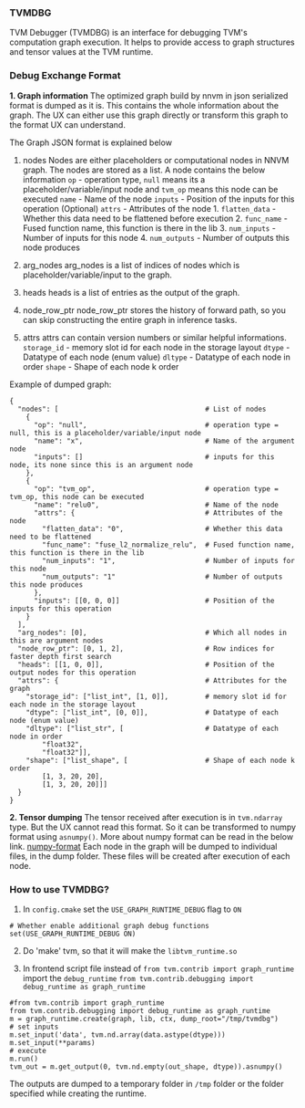 ### TVMDBG

TVM Debugger (TVMDBG) is an interface for debugging TVM's computation graph execution. It helps to provide access to graph structures and tensor values at the TVM runtime.

### Debug Exchange Format
**1. Graph information**
     The optimized graph build by nnvm in json serialized format is dumped as it is. This contains the whole information about the graph.
The UX can either use this graph directly or transform this graph to the format UX can understand.

The Graph JSON format is explained below 
1. nodes
  Nodes are either placeholders or computational nodes in NNVM graph. The nodes are stored as a list. A node contains the below information
   `op` - operation type, `null` means its a placeholder/variable/input node and `tvm_op` means this node can be executed
   `name` - Name of the node
   `inputs` - Position of the inputs for this operation (Optional)
   `attrs` - Attributes of the node
        1. `flatten_data` - Whether this data need to be flattened before execution
        2. `func_name` - Fused function name, this function is there in the lib
        3. `num_inputs` - Number of inputs for this node
        4. `num_outputs` - Number of outputs this node produces

2. arg_nodes
  arg_nodes is a list of indices of nodes which is placeholder/variable/input to the graph.

3. heads
  heads is a list of entries as the output of the graph.

4. node_row_ptr
  node_row_ptr stores the history of forward path, so you can skip constructing the entire graph in inference tasks.
 
5. attrs
  attrs can contain version numbers or similar helpful informations.
    `storage_id` - memory slot id for each node in the storage layout
    `dtype` - Datatype of each node (enum value)
    `dltype` - Datatype of each node in order
    `shape` - Shape of each node k order

Example of dumped graph:
```
{
  "nodes": [                                    # List of nodes
    {
      "op": "null",                             # operation type = null, this is a placeholder/variable/input node
      "name": "x",                              # Name of the argument node
      "inputs": []                              # inputs for this node, its none since this is an argument node
    },
    {
      "op": "tvm_op",                           # operation type = tvm_op, this node can be executed
      "name": "relu0",                          # Name of the node
      "attrs": {                                # Attributes of the node
        "flatten_data": "0",                    # Whether this data need to be flattened
        "func_name": "fuse_l2_normalize_relu",  # Fused function name, this function is there in the lib
        "num_inputs": "1",                      # Number of inputs for this node
        "num_outputs": "1"                      # Number of outputs this node produces
      },
      "inputs": [[0, 0, 0]]                     # Position of the inputs for this operation
    }
  ],
  "arg_nodes": [0],                             # Which all nodes in this are argument nodes
  "node_row_ptr": [0, 1, 2],                    # Row indices for faster depth first search
  "heads": [[1, 0, 0]],                         # Position of the output nodes for this operation
  "attrs": {                                    # Attributes for the graph
    "storage_id": ["list_int", [1, 0]],         # memory slot id for each node in the storage layout
    "dtype": ["list_int", [0, 0]],              # Datatype of each node (enum value)
    "dltype": ["list_str", [                    # Datatype of each node in order
        "float32",
        "float32"]],
    "shape": ["list_shape", [                   # Shape of each node k order
        [1, 3, 20, 20],
        [1, 3, 20, 20]]]
  }
}

```

**2. Tensor dumping**
     The tensor received after execution is in `tvm.ndarray` type. But the UX cannot read this format. So it can be transformed to numpy format using `asnumpy()`.
More about numpy format can be read in the below link.
[numpy-format](https://docs.scipy.org/doc/numpy/neps/npy-format.html)
Each node in the graph will be dumped to individual files, in the dump folder. These files will be created after execution of each node.


### How to use TVMDBG?
1. In `config.cmake` set the `USE_GRAPH_RUNTIME_DEBUG` flag to `ON`
```
# Whether enable additional graph debug functions
set(USE_GRAPH_RUNTIME_DEBUG ON)
```
2. Do 'make' tvm, so that it will make the `libtvm_runtime.so`

3. In frontend script file instead of `from tvm.contrib import graph_runtime` import the `debug_runtime` `from tvm.contrib.debugging import debug_runtime as graph_runtime`

```
#from tvm.contrib import graph_runtime
from tvm.contrib.debugging import debug_runtime as graph_runtime
m = graph_runtime.create(graph, lib, ctx, dump_root="/tmp/tvmdbg")
# set inputs
m.set_input('data', tvm.nd.array(data.astype(dtype)))
m.set_input(**params)
# execute
m.run()
tvm_out = m.get_output(0, tvm.nd.empty(out_shape, dtype)).asnumpy()
```

The outputs are dumped to a temporary folder in `/tmp` folder or the folder specified while creating the runtime.
